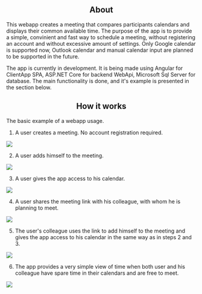 <h2 align="center">About</h2>

This webapp creates a meeting that compares participants calendars and displays their common available time. The purpose of the app is to provide a simple, convinient and fast way to schedule a meeting, without registering an account and without excessive amount of settings. Only Google calendar is supported now, Outlook calendar and manual calendar input are planned to be supported in the future.

The app is currently in development. It is being made using Angular for ClientApp SPA, ASP.NET Core for backend WebApi, Microsoft Sql Server for database. The main functionality is done, and it's example is presented in the section below.

<h2 align="center">How it works</h2>

The basic example of a webapp usage.

1. A user creates a meeting. No account registration required.

<img src="https://i.imgur.com/DwkSxw2.png">

2. A user adds himself to the meeting.

<img src="https://i.imgur.com/iodCgYF.png">

3. A user gives the app access to his calendar.

<img src="https://i.imgur.com/FAtvD7T.png">

4. A user shares the meeting link with his colleague, with whom he is planning to meet.

<img src="https://i.imgur.com/sxYvBzV.png">

5. The user's colleague uses the link to add himself to the meeting and gives the app access to his calendar in the same way as in steps 2 and 3.

<img src="https://i.imgur.com/A1gHmF9.png">

6. The app provides a very simple view of time when both user and his colleague have spare time in their calendars and are free to meet.

<img src="https://i.imgur.com/fEkGX5y.png">